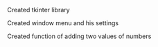 Created tkinter library

Created window menu and his settings

Created function of adding two values of numbers
